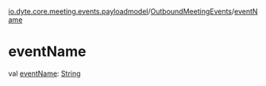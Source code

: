[io.dyte.core.meeting.events.payloadmodel](../index.md)/[OutboundMeetingEvents](index.md)/[eventName](event-name.md)

# eventName


val [eventName](event-name.md): [String](https://kotlinlang.org/api/latest/jvm/stdlib/kotlin/-string/index.html)
